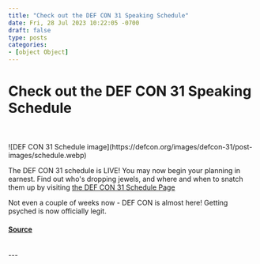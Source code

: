 ```yaml
---
title: "Check out the DEF CON 31 Speaking Schedule"
date: Fri, 28 Jul 2023 10:22:05 -0700
draft: false
type: posts
categories: 
- [object Object]
---
```

# Check out the DEF CON 31 Speaking Schedule

<br/>

<br/>
![DEF CON 31 Schedule image](https://defcon.org/images/defcon-31/post-images/schedule.webp)  

The DEF CON 31 schedule is LIVE! You may now begin your planning in earnest. Find out who's dropping jewels, and where and when to snatch them up by visiting [the DEF CON 31 Schedule Page](https://defcon.org/html/defcon-31/dc-31-schedule.html)  
  
Not even a couple of weeks now - DEF CON is almost here! Getting psyched is now officially legit.

#### [Source](https://defcon.org/html/defcon-31/dc-31-schedule.html)

<br/>
---
